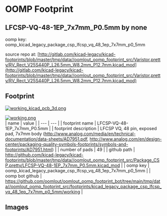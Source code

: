 # OOMP Footprint  
## LFCSP-VQ-48-1EP_7x7mm_P0.5mm  by none  
  
oomp key: oomp_kicad_legacy_package_csp_lfcsp_vq_48_1ep_7x7mm_p0_5mm  
  
source repo at: [http://gitlab.com/kicad-legacy/kicad-footprints/blob/master/tmp/data//oomlout_oomp_footprint_src/Varistor.pretty/RV_Rect_V25S440P_L26.5mm_W8.2mm_P12.7mm.kicad_mod](http://gitlab.com/kicad-legacy/kicad-footprints/blob/master/tmp/data//oomlout_oomp_footprint_src/Varistor.pretty/RV_Rect_V25S440P_L26.5mm_W8.2mm_P12.7mm.kicad_mod)  
## Footprint  
  
[![working_kicad_pcb_3d.png](working_kicad_pcb_3d_600.png)](working_kicad_pcb_3d.png)  
  
[![working.png](working_600.png)](working.png)  
| name | value | 
| --- | --- | 
| footprint name | LFCSP-VQ-48-1EP_7x7mm_P0.5mm | 
| footprint description | LFCSP VQ, 48 pin, exposed pad, 7x7mm body (http://www.analog.com/media/en/technical-documentation/data-sheets/AD7951.pdf, http://www.analog.com/en/design-center/packaging-quality-symbols-footprints/symbols-and-footprints/AD7951.html) | 
| number of pads | 49 | 
| github path | http://github.com/kicad-legacy/kicad-footprints/blob/master/tmp/data//oomlout_oomp_footprint_src/Package_CSP.pretty/LFCSP-VQ-48-1EP_7x7mm_P0.5mm.kicad_mod | 
| oomp key | oomp_kicad_legacy_package_csp_lfcsp_vq_48_1ep_7x7mm_p0_5mm | 
| oomp bot github | https://github.com/oomlout/oomlout_oomp_footprint_bot/tree/main/tmp/data//oomlout_oomp_footprint_src/footprints/kicad_legacy_package_csp_lfcsp_vq_48_1ep_7x7mm_p0_5mm/working | 
## Images  
